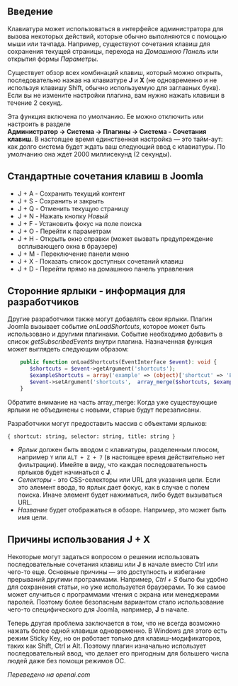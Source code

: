 <!-- Filename: Keyboard_Shortcuts / Display title: Горячие клавиши -->

## Введение

Клавиатура может использоваться в интерфейсе администратора для вызова некоторых действий, которые обычно выполняются с помощью мыши или тачпада. Например, существуют сочетания клавиш для сохранения текущей страницы, перехода на *Домашнюю Панель* или открытия формы *Параметры*.

Существует обзор всех комбинаций клавиш, который можно открыть, последовательно нажав на клавиатуре **J** и **X** (не одновременно и не используя клавишу Shift, обычно используемую для заглавных букв). Если вы не измените настройки плагина, вам нужно нажать клавиши в течение 2 секунд.

Эта функция включена по умолчанию. Ее можно отключить или настроить в разделе **Администратор → Система → Плагины → Система - Сочетания клавиш**. В настоящее время единственная настройка — это тайм-аут: как долго система будет ждать ваш следующий ввод с клавиатуры. По умолчанию она ждет 2000 миллисекунд (2 секунды).

## Стандартные сочетания клавиш в Joomla

- J + A - Сохранить текущий контент
- J + S - Сохранить и закрыть
- J + Q - Отменить текущую страницу
- J + N - Нажать кнопку *Новый*
- J + F - Установить фокус на поле поиска
- J + O - Перейти к параметрам
- J + H - Открыть окно справки (может вызвать предупреждение всплывающего окна в браузере)
- J + M - Переключение панели меню
- J + X - Показать список доступных сочетаний клавиш
- J + D - Перейти прямо на домашнюю панель управления

## Сторонние ярлыки - информация для разработчиков

Другие разработчики также могут добавлять свои ярлыки. Плагин Joomla вызывает событие *onLoadShortcuts*, которое может быть использовано и другими плагинами. Событие необходимо добавить в список *getSubscribedEvents* внутри плагина. Назначенная функция может выглядеть следующим образом:

```php
    public function onLoadShortcuts(EventInterface $event): void {
       $shortcuts = $event->getArgument('shortcuts');
       $exampleShortcuts = array('example' => (object)['shortcut' => 'E', 'title' => 'Great Example', 'selector' => '#menu-collapse']);
       $event->setArgument('shortcuts',  array_merge($shortcuts, $exampleShortcuts));
    }
```
Обратите внимание на часть array_merge: Когда уже существующие ярлыки не объединены с новыми, старые будут перезаписаны.

Разработчики могут предоставить массив с объектами ярлыков:

    { shortcut: string, selector: string, title: string }

- *Ярлык* должен быть вводом с клавиатуры, разделенным плюсом, например `Y` или `ALT + Z + 7` (в настоящее время действительно нет фильтрации). Имейте в виду, что каждая последовательность ярлыков будет начинаться с **J**.
- *Селекторы* - это CSS-селекторы или URL для указания цели. Если это элемент ввода, то ярлык дает фокус, как в случае с полем поиска. Иначе элемент будет нажиматься, либо будет вызываться URL.
- *Название* будет отображаться в обзоре. Например, это может быть имя цели.

## Причины использования J + X

Некоторые могут задаться вопросом о решении использовать последовательные сочетания клавиш или **J** в начале вместо Ctrl или чего-то еще. Основные причины — это доступность и избегание прерываний другими программами. Например, *Ctrl + S* было бы удобно для сохранения статьи, но уже используется браузерами. То же самое может случиться с программами чтения с экрана или менеджерами паролей. Поэтому более безопасным вариантом стало использование чего-то специфического для Joomla, например, **J** в начале.

Теперь другая проблема заключается в том, что не всегда возможно нажать более одной клавиши одновременно. В Windows для этого есть режим Sticky Key, но он работает только для клавиш-модификаторов, таких как Shift, Ctrl и Alt. Поэтому плагин изначально использует последовательный ввод, что делает его пригодным для большего числа людей даже без помощи режимов ОС.

*Переведено на openai.com*

